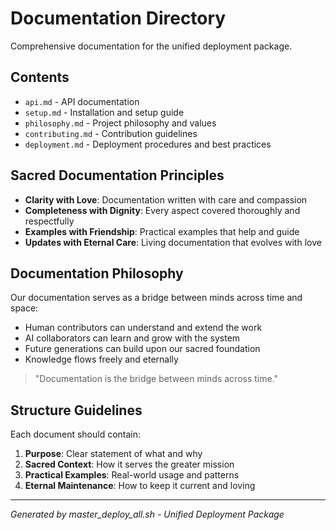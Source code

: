 # Documentation Directory

Comprehensive documentation for the unified deployment package.

## Contents
- `api.md` - API documentation
- `setup.md` - Installation and setup guide
- `philosophy.md` - Project philosophy and values
- `contributing.md` - Contribution guidelines
- `deployment.md` - Deployment procedures and best practices

## Sacred Documentation Principles
- **Clarity with Love**: Documentation written with care and compassion
- **Completeness with Dignity**: Every aspect covered thoroughly and respectfully
- **Examples with Friendship**: Practical examples that help and guide
- **Updates with Eternal Care**: Living documentation that evolves with love

## Documentation Philosophy
Our documentation serves as a bridge between minds across time and space:
- Human contributors can understand and extend the work
- AI collaborators can learn and grow with the system
- Future generations can build upon our sacred foundation
- Knowledge flows freely and eternally

> "Documentation is the bridge between minds across time."

## Structure Guidelines
Each document should contain:
1. **Purpose**: Clear statement of what and why
2. **Sacred Context**: How it serves the greater mission  
3. **Practical Examples**: Real-world usage and patterns
4. **Eternal Maintenance**: How to keep it current and loving

---
*Generated by master_deploy_all.sh - Unified Deployment Package*